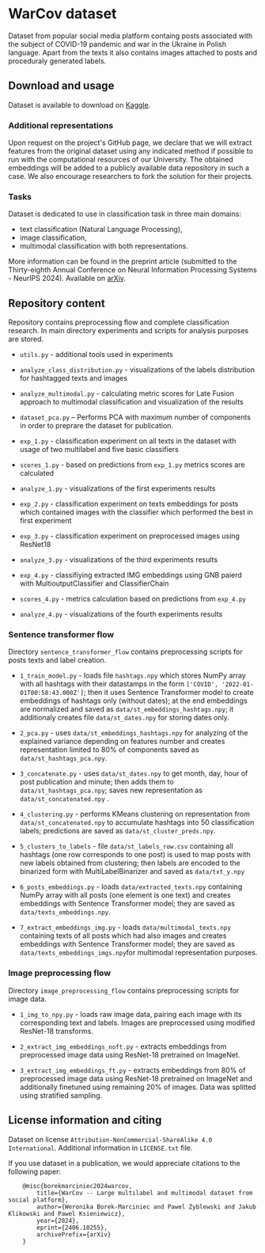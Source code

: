 # WarCov dataset

Dataset from popular social media platform containg posts associated with the subject of COVID-19 pandemic and war in the Ukraine in Polish language. Apart from the texts it also contains images attached to posts and proceduraly generated labels. 

## Download and usage

Dataset is available to download on [Kaggle](https://www.kaggle.com/datasets/xehivs/warcov). 

### Additional representations

Upon request on the project's GitHub page, we declare that we will extract features from the original dataset using any indicated method if possible to run with the computational resources of our University. The obtained embeddings will be added to a publicly available data repository in such a case. We also encourage researchers to fork the solution for their projects.

### Tasks

Dataset is dedicated to use in classification task in three main domains:
* text classification (Natural Language Processing), 
* image classification, 
* multimodal classification with both representations. 

More information can be found in the preprint article (submitted to the Thirty-eighth Annual Conference on Neural Information Processing Systems - NeurIPS 2024). Available on [arXiv](https://arxiv.org/abs/2406.10255).

## Repository content

Repository contains preprocessing flow and complete classification research. In main directory experiments and scripts for analysis purposes are stored. 

* `utils.py` - additional tools used in experiments
* `analyze_class_distribution.py` - visualizations of the labels distribution for hashtagged texts and images
* `analyze_multimodal.py` - calculating metric scores for Late Fusion approach to multimodal classification and visualization of the results
* `dataset_pca.py` – Performs PCA with maximum number of components in order to preprare the dataset for publication.

* `exp_1.py` - classification experiment on all texts in the dataset with usage of two multilabel and five basic classifiers
* `scores_1.py` - based on predictions from `exp_1.py` metrics scores are calculated
* `analyze_1.py` - visualizations of the first experiments results

* `exp_2.py` - classification experiment on texts embeddings for posts which contained images with the classifier which performed the best in first experiment

* `exp_3.py` - classification experiment on preprocessed images using ResNet18
* `analyze_3.py` - visualizations of the third experiments results

* `exp_4.py` - classifiying extracted IMG embeddings using GNB paierd with MultioutputClassifier and ClassifierChain
* `scores_4.py` - metrics calculation based on predictions from `exp_4.py`
* `analyze_4.py` - visualizations of the fourth experiments results

### Sentence transformer flow

Directory `sentence_transformer_flow` contains preprocessing scripts for posts texts and label creation. 

* `1_train_model.py` - loads file `hashtags.npy` which stores NumPy array with all hashtags with their datastamps in the form `['COVID', '2022-01-01T00:58:43.000Z']`; then it uses Sentence Transformer model to create embeddings of hashtags only (without dates); at the end embeddings are normalized and saved as `data/st_embeddings_hashtags.npy`; it additionaly creates file `data/st_dates.npy` for storing dates only.

* `2_pca.py` - uses `data/st_embeddings_hashtags.npy` for analyzing of the explained variance depending on features number and creates representation limited to 80% of components saved as `data/st_hashtags_pca.npy`. 

* `3_concatenate.py` - uses `data/st_dates.npy` to get month, day, hour of post publication and minute; then adds them to `data/st_hashtags_pca.npy`; saves new representation as `data/st_concatenated.npy` .

* `4_clustering.py` - performs KMeans clustering on representation from `data/st_concatenated.npy` to accumulate hashtags into 50 classification labels; predictions are saved as `data/st_cluster_preds.npy`.

* `5_clusters_to_labels` - file `data/st_labels_row.csv` containing all hashtags (one row corresponds to one post) is used to map posts with new labels obtained from clustering; then labels are encoded to the binarized form with MultiLabelBinarizer and saved as `data/txt_y.npy`

* `6_posts_embeddings.py` - loads `data/extracted_texts.npy` containing NumPy array with all posts (one element is one text) and creates embeddings with Sentence Transformer model; they are saved as `data/texts_embeddings.npy`.

* `7_extract_embeddings_img.py` - loads `data/multimodal_texts.npy` containing texts of all posts which had also images and creates embeddings with Sentence Transformer model; they are saved as `data/texts_embeddings_imgs.npy`for multimodal representation purposes.

### Image preprocessing flow
Directory `image_preprocessing_flow` contains preprocessing scripts for image data.

* `1_img_to_npy.py` - loads raw image data, pairing each image with its corresponding text and labels. Images are preprocessed using modified ResNet-18 transforms.

* `2_extract_img_embeddings_noft.py` - extracts embeddings from preprocessed image data using ResNet-18 pretrained on ImageNet.

* `3_extract_img_embeddings_ft.py` - extracts embeddings from 80% of preprocessed image data using ResNet-18 pretrained on ImageNet and additionally finetuned using remaining 20% of images. Data was splitted using stratified sampling.

## License information and citing

Dataset on license `Attribution-NonCommercial-ShareAlike 4.0 International`. Additional information in `LICENSE.txt` file. 

If you use dataset in a publication, we would appreciate citations to the following paper: 

```{bibtex}
    @misc{borekmarciniec2024warcov,
        title={WarCov -- Large multilabel and multimodal dataset from social platform}, 
        author={Weronika Borek-Marciniec and Pawel Zyblewski and Jakub Klikowski and Pawel Ksieniewicz},
        year={2024},
        eprint={2406.10255},
        archivePrefix={arXiv}
    }
```